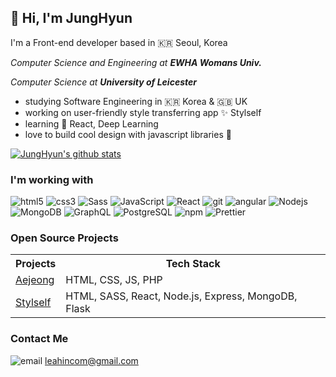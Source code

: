 <!--
### Hi there 👋


**leahincom/leahincom** is a ✨ _special_ ✨ repository because its `README.md` (this file) appears on your GitHub profile.

Here are some ideas to get you started:

- 🔭 I’m currently working on ...
- 🌱 I’m currently learning ...
- 👯 I’m looking to collaborate on ...
- 🤔 I’m looking for help with ...
- 💬 Ask me about ...
- 📫 How to reach me: ...
- 😄 Pronouns: ...
- ⚡ Fun fact: ...
-->

## 👋 Hi, I'm JungHyun

I'm a Front-end developer based in 🇰🇷 Seoul, Korea

*Computer Science and Engineering at **EWHA Womans Univ.***

*Computer Science at **University of Leicester***

* studying Software Engineering in 🇰🇷 Korea & 🇬🇧 UK
* working on user-friendly style transferring app ✨ Stylself
* learning 💙 React, Deep Learning
* love to build cool design with javascript libraries 🚀

[![JungHyun's github stats](https://github-readme-stats.vercel.app/api?username=leahincom&show_icons=true&theme=tokyonight)](https://github.com/leahincom/github-readme-stats)

   
### I'm working with

<p>
  <img alt="html5" src="https://img.shields.io/badge/-HTML5-E34F26?style=flat-square&logo=html5&logoColor=white" />
  <img alt="css3" src="https://img.shields.io/badge/-CSS3-1173B6?style=flat-square&logo=css3&logoColor=white" />
  <img alt="Sass" src="https://img.shields.io/badge/-Sass-CC6699?style=flat-square&logo=sass&logoColor=white" />
  <img alt="JavaScript" src="https://img.shields.io/badge/-JavaScript-F7B93E?style=flat-square&logo=javascript&logoColor=white" />
  <img alt="React" src="https://img.shields.io/badge/-React-45b8d8?style=flat-square&logo=react&logoColor=white" />
  <img alt="git" src="https://img.shields.io/badge/-Git-F05032?style=flat-square&logo=git&logoColor=white" />
  <img alt="angular" src="https://img.shields.io/badge/-Angular-DD0031?style=flat-square&logo=angular&logoColor=white" />
  <img alt="Nodejs" src="https://img.shields.io/badge/-Nodejs-43853d?style=flat-square&logo=Node.js&logoColor=white" />
  <img alt="MongoDB" src="https://img.shields.io/badge/-MongoDB-13aa52?style=flat-square&logo=mongodb&logoColor=white" />
  <img alt="GraphQL" src="https://img.shields.io/badge/-GraphQL-E10098?style=flat-square&logo=graphql&logoColor=white" />
  <img alt="PostgreSQL" src="https://img.shields.io/badge/-PostgreSQL-346791?style=flat-square&logo=PostgreSQL&logoColor=white" />
  <img alt="npm" src="https://img.shields.io/badge/-NPM-CB3837?style=flat-square&logo=npm&logoColor=white" />
  <img alt="Prettier" src="https://img.shields.io/badge/-Prettier-F7B93E?style=flat-square&logo=prettier&logoColor=white" />
</p>


   
### Open Source Projects

<table>
  <th>Projects</th>
  <th>Tech Stack</th>
  <tr>
  <td>
    <a href="https://github.com/leahincom/Aejeong">Aejeong</a>
    </td>
    <td>
      HTML, CSS, JS, PHP
    </td>
  </tr>
  <tr>
  <td>
    <a href="https://github.com/leahincom/Stylself">Stylself</a>
    </td>
    <td>
      HTML, SASS, React, Node.js, Express, MongoDB, Flask
    </td>
  </tr>
</table>


   
### Contact Me

<img alt="email" src="https://img.shields.io/badge/-gmail-EA4336?style=flat-square&logo=Gmail&logoColor=white" /> leahincom@gmail.com

